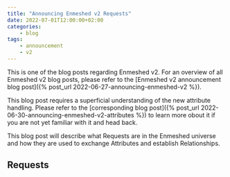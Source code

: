 ```yaml
---
title: "Announcing Enmeshed v2 Requests"
date: 2022-07-01T12:00:00+02:00
categories:
    - blog
tags:
    - announcement
    - v2
---
```


This is one of the blog posts regarding Enmeshed v2. For an overview of all Enmeshed v2 blog posts, please refer to the [Enmeshed v2 announcement blog post]({% post_url 2022-06-27-announcing-enmeshed-v2 %}).

This blog post requires a superficial understanding of the new attribute handling. Please refer to the [corresponding blog post]({% post_url 2022-06-30-announcing-enmeshed-v2-attributes %}) to learn more obout it if you are not yet familiar with it and head back.

This blog post will describe what Requests are in the Enmeshed universe and how they are used to exchange Attributes and establish Relationships.

## Requests
